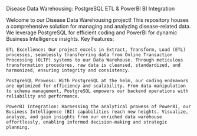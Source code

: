 Disease Data Warehousing: PostgreSQL ETL & PowerBI BI Integration


Welcome to our Disease Data Warehousing project! This repository houses a comprehensive solution for managing and analyzing disease-related data. We leverage PostgreSQL for efficient coding and PowerBI for dynamic Business Intelligence insights.
Key Features:

    ETL Excellence: Our project excels in Extract, Transform, Load (ETL) processes, seamlessly transferring data from Online Transaction Processing (OLTP) systems to our Data Warehouse. Through meticulous transformation procedures, raw data is cleansed, standardized, and harmonized, ensuring integrity and consistency.

    PostgreSQL Prowess: With PostgreSQL at the helm, our coding endeavors are optimized for efficiency and scalability. From data manipulation to schema management, PostgreSQL empowers our backend operations with reliability and performance.

    PowerBI Integration: Harnessing the analytical prowess of PowerBI, our Business Intelligence (BI) capabilities reach new heights. Visualize, analyze, and gain insights from our enriched data warehouse effortlessly, enabling informed decision-making and strategic planning.

